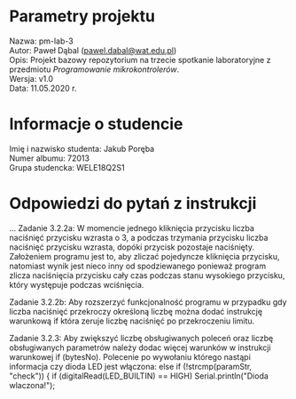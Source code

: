 # Parametry projektu

Nazwa: pm-lab-3  
Autor: Paweł Dąbal (pawel.dabal@wat.edu.pl)  
Opis: Projekt bazowy repozytorium na trzecie spotkanie laboratoryjne z przedmiotu _Programowanie mikrokontrolerów_.  
Wersja: v1.0  
Data: 11.05.2020 r.

# Informacje o studencie

Imię i nazwisko studenta: Jakub Poręba  
Numer albumu: 72013  
Grupa studencka: WELE18Q2S1

# Odpowiedzi do pytań z instrukcji
...
Zadanie 3.2.2a: W momencie jednego kliknięcia przycisku liczba naciśnięć przycisku wzrasta o 3, a podczas trzymania przycisku liczba naciśnięć przycisku wzrasta, dopóki przycisk pozostaje naciśnięty. Założeniem programu jest to, aby zliczać pojedyncze kliknięcia przycisku, natomiast wynik jest nieco inny od spodziewanego ponieważ program zlicza naciśnięcia przycisku cały czas podczas stanu wysokiego przycisku, który występuje podczas wciśnięcia. 

Zadanie 3.2.2b: Aby rozszerzyć funkcjonalność programu w przypadku gdy liczba naciśnięć przekroczy określoną liczbę można dodać instrukcję warunkową if która zeruje liczbę naciśnięć po przekroczeniu limitu.

Zadanie 3.2.3: Aby zwiększyć liczbę obsługiwanych poleceń oraz liczbę obsługiwanych parametrów należy dodac więcej warunków w instrukcji warunkowej if (bytesNo). Polecenie po wywołaniu którego nastąpi informacja czy dioda LED jest włączona: else if (!strcmp(paramStr, "check")) {
      if (digitalRead(LED_BUILTIN) == HIGH)
      Serial.println("Dioda wlaczona!");

